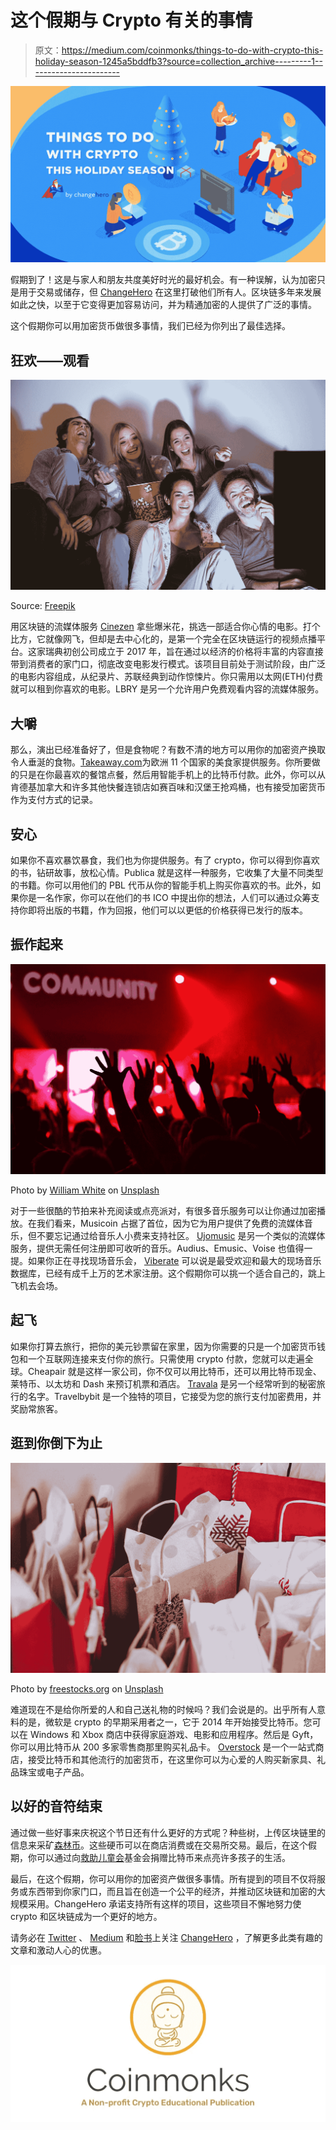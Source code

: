 # 这个假期与 Crypto 有关的事情

> 原文：<https://medium.com/coinmonks/things-to-do-with-crypto-this-holiday-season-1245a5bddfb3?source=collection_archive---------1----------------------->

![](img/8fd182005429423a8f70659cdfa9346d.png)

假期到了！这是与家人和朋友共度美好时光的最好机会。有一种误解，认为加密只是用于交易或储存，但 [ChangeHero](https://changehero.io/) 在这里打破他们所有人。区块链多年来发展如此之快，以至于它变得更加容易访问，并为精通加密的人提供了广泛的事情。

这个假期你可以用加密货币做很多事情，我们已经为你列出了最佳选择。

## **狂欢——观看**

![](img/cbe46524c93f4ab1ea8b417220557ca9.png)

Source: [Freepik](https://www.freepik.com/free-photo/laughing-friends-watching-movie_1419757.htm)

用区块链的流媒体服务 [Cinezen](https://beta.cinezen.io/stores) 拿些爆米花，挑选一部适合你心情的电影。打个比方，它就像网飞，但却是去中心化的，是第一个完全在区块链运行的视频点播平台。这家瑞典初创公司成立于 2017 年，旨在通过以经济的价格将丰富的内容直接带到消费者的家门口，彻底改变电影发行模式。该项目目前处于测试阶段，由广泛的电影内容组成，从纪录片、苏联经典到动作惊悚片。你只需用以太网(ETH)付费就可以租到你喜欢的电影。LBRY 是另一个允许用户免费观看内容的流媒体服务。

## **大嚼**

那么，演出已经准备好了，但是食物呢？有数不清的地方可以用你的加密资产换取令人垂涎的食物。[Takeaway.com](https://www.takeaway.com/)为欧洲 11 个国家的美食家提供服务。你所要做的只是在你最喜欢的餐馆点餐，然后用智能手机上的比特币付款。此外，你可以从肯德基加拿大和许多其他快餐连锁店如赛百味和汉堡王抢鸡桶，也有接受加密货币作为支付方式的记录。

## **安心**

如果你不喜欢暴饮暴食，我们也为你提供服务。有了 crypto，你可以得到你喜欢的书，钻研故事，放松心情。Publica 就是这样一种服务，它收集了大量不同类型的书籍。你可以用他们的 PBL 代币从你的智能手机上购买你喜欢的书。此外，如果你是一名作家，你可以在他们的书 ICO 中提出你的想法，人们可以通过众筹支持你即将出版的书籍，作为回报，他们可以以更低的价格获得已发行的版本。

## **振作起来**

![](img/a78a2a5d7340a463f116fd401c631bc7.png)

Photo by [William White](https://unsplash.com/@wrwhite3?utm_source=unsplash&utm_medium=referral&utm_content=creditCopyText) on [Unsplash](https://unsplash.com/s/photos/music-on-holiday?utm_source=unsplash&utm_medium=referral&utm_content=creditCopyText)

对于一些很酷的节拍来补充阅读或点亮派对，有很多音乐服务可以让你通过加密播放。在我们看来，Musicoin 占据了首位，因为它为用户提供了免费的流媒体音乐，但不要忘记通过给音乐人小费来支持社区。 [Ujomusic](https://ujomusic.com/) 是另一个类似的流媒体服务，提供无需任何注册即可收听的音乐。Audius、Emusic、Voise 也值得一提。如果你正在寻找现场音乐会， [Viberate](https://www.viberate.com/) 可以说是最受欢迎和最大的现场音乐数据库，已经有成千上万的艺术家注册。这个假期你可以挑一个适合自己的，跳上飞机去会场。

## **起飞**

如果你打算去旅行，把你的美元钞票留在家里，因为你需要的只是一个加密货币钱包和一个互联网连接来支付你的旅行。只需使用 crypto 付款，您就可以走遍全球。Cheapair 就是这样一家公司，你不仅可以用比特币，还可以用比特币现金、莱特币、以太坊和 Dash 来预订机票和酒店。 [Travala](https://www.travala.com/) 是另一个经常听到的秘密旅行的名字。Travelbybit 是一个独特的项目，它接受为您的旅行支付加密费用，并奖励常旅客。

## **逛到你倒下为止**

![](img/0106b3d7d49ee81fb00d47e8b4534827.png)

Photo by [freestocks.org](https://unsplash.com/@freestocks?utm_source=unsplash&utm_medium=referral&utm_content=creditCopyText) on [Unsplash](https://unsplash.com/s/photos/christmas-shopping?utm_source=unsplash&utm_medium=referral&utm_content=creditCopyText)

难道现在不是给你所爱的人和自己送礼物的时候吗？我们会说是的。出乎所有人意料的是，微软是 crypto 的早期采用者之一，它于 2014 年开始接受比特币。您可以在 Windows 和 Xbox 商店中获得家庭游戏、电影和应用程序。然后是 Gyft，你可以用比特币从 200 多家零售商那里购买礼品卡。 [Overstock](https://www.overstock.com/) 是一个一站式商店，接受比特币和其他流行的加密货币，在这里你可以为心爱的人购买新家具、礼品珠宝或电子产品。

## **以好的音符结束**

通过做一些好事来庆祝这个节日还有什么更好的方式呢？种些树，上传区块链里的信息来采矿[森林币](https://forestcoin.earth/)。这些硬币可以在商店消费或在交易所交易。最后，在这个假期，你可以通过向[救助儿童会](https://www.savethechildren.org/)基金会捐赠比特币来点亮许多孩子的生活。

最后，在这个假期，你可以用你的加密资产做很多事情。所有提到的项目不仅将服务或东西带到你家门口，而且旨在创造一个公平的经济，并推动区块链和加密的大规模采用。ChangeHero 承诺支持所有这样的项目，这些项目不懈地努力使 crypto 和区块链成为一个更好的地方。

请务必在 [Twitter](https://twitter.com/Changehero_io?lang=en) 、 [Medium](/@changehero) 和[脸书](https://www.facebook.com/Changehero.io/)上关注 [ChangeHero](https://changehero.io/) ，了解更多此类有趣的文章和激动人心的优惠。

[![](img/a06b758bdcc47dca7c2504f298674d87.png)](https://coincodecap.com)